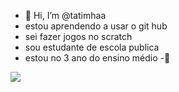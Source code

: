 - 👋 Hi, I’m @tatimhaa
- estou aprendendo a usar o git hub
-  sei fazer jogos no scratch
- sou estudante de escola publica
- estou no 3 ano do ensino médio
-🌻
<img src="https://m.media-amazon.com/images/M/MV5BMzkwMTI0MGUtYzQzZi00ZTEwLWJkMmQtNDhmY2RjNDcxYzViXkEyXkFqcGdeQXVyODk4OTc3MTY@._V1_.jpg">

